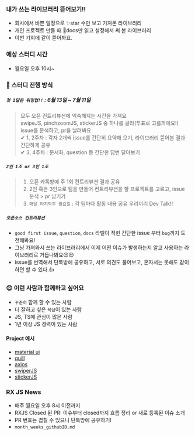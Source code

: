 ### 내가 쓰는 라이브러리 뜯어보기!!
- 회사에서 바쁜 일정으로 ✨star 수만 보고 가져온 라이브러리
- 개인 프로젝트 만들 때 👀docs만 읽고 설정해서 써 본 라이브러리
- 이번 기회에 같이 뜯어봐요.

### 에상 스터디 시간
- 월요일 오후 10시~

### 📑 스터디 진행 방식
#####  `첫 1달은 워밍업!!` : 6월 13일 ~ 7월 11일
  > 모두 오픈 컨트리뷰션에 익숙해지는 시간을 가져요    
  > swipeJS, pinchzoomJS, stickerJS 중 하나를 골라(투표로 고를꺼에요!) issue를 분석하고, pr을 날려봐요           
  > ✔ 1, 2주차 : 각자 2개씩 issue를 간단히 요약해 오기, 라이브러리 뜯어본 결과 간단하게 공유            
  > ✔ 3, 4주차 : 문서화, question 등 간단한 답변 달아보기       
  
##### `2인 1조 or 3인 1조`
  > 1. 오픈 카톡방에 주 1회 컨트리뷰션 결과 공유      
  > 2. 2인 혹은 3인으로 팀을 만들어 컨트리뷰션을 할 프로젝트를 고르고, issue 분석 > pr 남기기         
  > 3. `매달 마지막주 월요일` : 각 팀마다 활동 내용 공유 우리끼리 Dev Talk!!
  
##### `오픈소스 컨트리뷰션`
- `good first issue`, `question`, `docs` 라벨이 적힌 간단한 issue 부터 `bug`까지 도전해봐요!
- 그냥 가져와서 쓰는 라이브러리에서 이제 어떤 이슈가 발생하는지 알고 사용하는 라이브러리로 거듭나봐요😍😍
- issue를 번역해서 단톡방에 공유하고, 서로 의견도 물어보고, 혼자서는 못해도 같이 하면 할 수 있다.👍 
  
  
### 😊 이런 사람과 함께하고 싶어요
- `꾸준히` 함께 할 수 있는 사람
- 더 잘하고 싶은 `욕심`이 있는 사람
- JS, TS에 관심이 많은 사람
- 1년 이상 JS 경력이 있는 사람


#### Project 예시
- [material ui](https://github.com/mui/material-ui/issues)
- [quill](https://github.com/quilljs/quill/labels)
- [axios](https://github.com/axios/axios/pull/4767)
- [swiperJS](https://github.com/nolimits4web/swiper)
- [stickerJS](http://stickerjs.cmiscm.com/)


### RX JS News
- 매주 월요일 오후 8시 이전까지
- RXJS Closed 된 PR: 이슈부터 closed까지 흐름 정리 or 새로 등록된 이슈 소개
- PR 번호는 겹칠 수 있으니 단톡방에 공유하기!
- `month_weeks_githubID.md`
  
